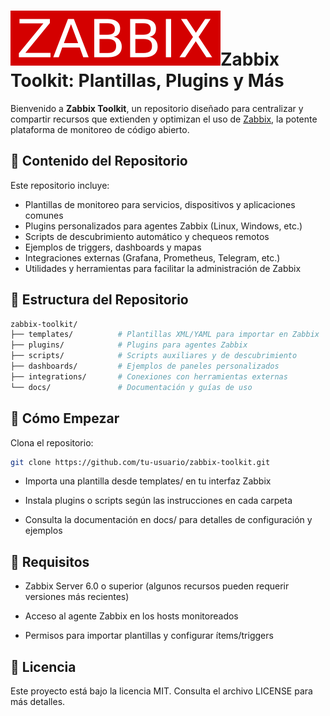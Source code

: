 # ![alt text](https://github.com/manrikdev/zabbix_toolkit/blob/main/zabbix.svg)Zabbix Toolkit: Plantillas, Plugins y Más

Bienvenido a **Zabbix Toolkit**, un repositorio diseñado para centralizar y compartir recursos que extienden y optimizan el uso de [Zabbix](https://www.zabbix.com/), la potente plataforma de monitoreo de código abierto.

## 🧰 Contenido del Repositorio

Este repositorio incluye:

- Plantillas de monitoreo para servicios, dispositivos y aplicaciones comunes  
- Plugins personalizados para agentes Zabbix (Linux, Windows, etc.)  
- Scripts de descubrimiento automático y chequeos remotos  
- Ejemplos de triggers, dashboards y mapas  
- Integraciones externas (Grafana, Prometheus, Telegram, etc.)  
- Utilidades y herramientas para facilitar la administración de Zabbix  

## 📁 Estructura del Repositorio

```bash
zabbix-toolkit/
├── templates/          # Plantillas XML/YAML para importar en Zabbix
├── plugins/            # Plugins para agentes Zabbix
├── scripts/            # Scripts auxiliares y de descubrimiento
├── dashboards/         # Ejemplos de paneles personalizados
├── integrations/       # Conexiones con herramientas externas
└── docs/               # Documentación y guías de uso
```
## 🚀 Cómo Empezar
Clona el repositorio:

```bash
git clone https://github.com/tu-usuario/zabbix-toolkit.git
```
- Importa una plantilla desde templates/ en tu interfaz Zabbix

- Instala plugins o scripts según las instrucciones en cada carpeta

- Consulta la documentación en docs/ para detalles de configuración y ejemplos

## 🧠 Requisitos
- Zabbix Server 6.0 o superior (algunos recursos pueden requerir versiones más recientes)

- Acceso al agente Zabbix en los hosts monitoreados

- Permisos para importar plantillas y configurar ítems/triggers
  
## 📜 Licencia
Este proyecto está bajo la licencia MIT. Consulta el archivo LICENSE para más detalles.
